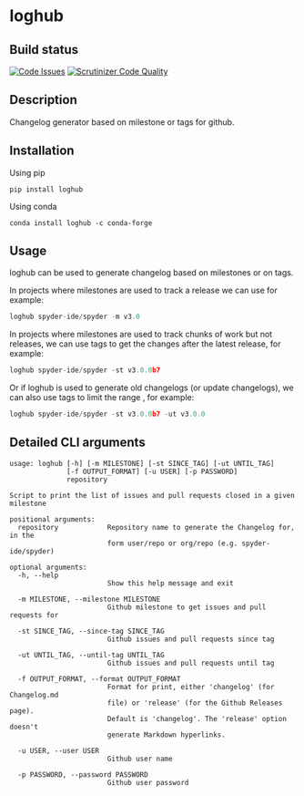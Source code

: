 # loghub

## Build status
[![Code Issues](https://www.quantifiedcode.com/api/v1/project/b5e47eec1e564a66a8c52c989880637b/badge.svg)](https://www.quantifiedcode.com/app/project/b5e47eec1e564a66a8c52c989880637b)
[![Scrutinizer Code Quality](https://scrutinizer-ci.com/g/spyder-ide/loghub/badges/quality-score.png?b=master)](https://scrutinizer-ci.com/g/spyder-ide/loghub/?branch=master)

## Description
Changelog generator based on milestone or tags for github.

## Installation

Using pip

`pip install loghub`

Using conda

`conda install loghub -c conda-forge`

## Usage

loghub can be used to generate changelog based on milestones or on tags.

In projects where milestones are used to track a release we can use for example:

```python
loghub spyder-ide/spyder -m v3.0
```

In projects where milestones are used to track chunks of work but not releases, we can use tags to get the changes after the latest release, for example:

```python
loghub spyder-ide/spyder -st v3.0.0b7
```

Or if loghub is used to generate old changelogs (or update changelogs), we can also use tags to limit the range , for example:

```python
loghub spyder-ide/spyder -st v3.0.0b7 -ut v3.0.0
```

## Detailed CLI arguments

```text
usage: loghub [-h] [-m MILESTONE] [-st SINCE_TAG] [-ut UNTIL_TAG]
              [-f OUTPUT_FORMAT] [-u USER] [-p PASSWORD]
              repository

Script to print the list of issues and pull requests closed in a given
milestone

positional arguments:
  repository            Repository name to generate the Changelog for, in the
                        form user/repo or org/repo (e.g. spyder-ide/spyder)

optional arguments:
  -h, --help           
                        Show this help message and exit

  -m MILESTONE, --milestone MILESTONE
                        Github milestone to get issues and pull requests for

  -st SINCE_TAG, --since-tag SINCE_TAG
                        Github issues and pull requests since tag

  -ut UNTIL_TAG, --until-tag UNTIL_TAG
                        Github issues and pull requests until tag

  -f OUTPUT_FORMAT, --format OUTPUT_FORMAT
                        Format for print, either 'changelog' (for Changelog.md
                        file) or 'release' (for the Github Releases page).
                        Default is 'changelog'. The 'release' option doesn't
                        generate Markdown hyperlinks.

  -u USER, --user USER
                        Github user name

  -p PASSWORD, --password PASSWORD
                        Github user password
```

